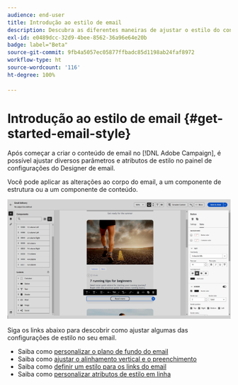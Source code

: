 ```yaml
---
audience: end-user
title: Introdução ao estilo de email
description: Descubra as diferentes maneiras de ajustar o estilo do conteúdo do email
exl-id: e0489dcc-32d9-4bee-8562-36a96e64e20b
badge: label="Beta"
source-git-commit: 9fb4a5057ec05877ffbadc85d1198ab24faf8972
workflow-type: ht
source-wordcount: '116'
ht-degree: 100%

---
```


# Introdução ao estilo de email {#get-started-email-style}

Após começar a criar o conteúdo de email no [!DNL Adobe Campaign], é possível ajustar diversos parâmetros e atributos de estilo no painel de configurações do Designer de email.

Você pode aplicar as alterações ao corpo do email, a um componente de estrutura ou a um componente de conteúdo.

![](assets/email_designer_content_components_settings.png)

Siga os links abaixo para descobrir como ajustar algumas das configurações de estilo no seu email.

* Saiba como [personalizar o plano de fundo do email](backgrounds.md)
* Saiba como [ajustar o alinhamento vertical e o preenchimento](alignment-and-padding.md)
* Saiba como [definir um estilo para os links do email](styling-links.md)
* Saiba como [personalizar atributos de estilo em linha](inline-styling.md)
